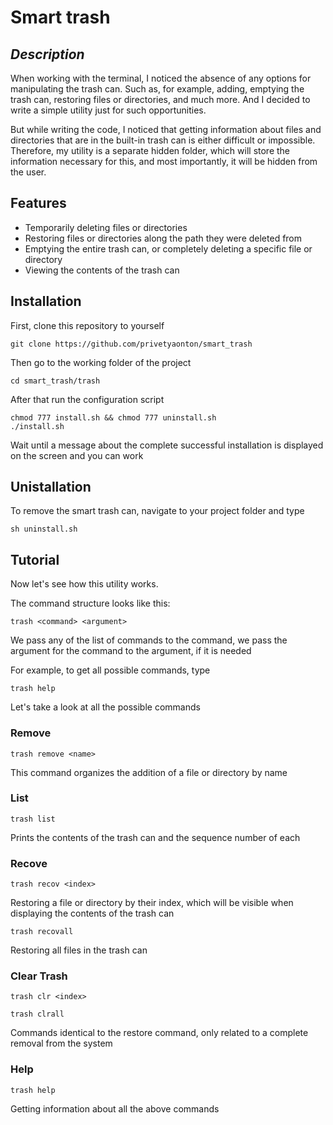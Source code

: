 # Smart trash
## _Description_

When working with the terminal, I noticed the absence of any options for manipulating the trash can. Such as, for example, adding, emptying the trash can, restoring files or directories, and much more. And I decided to write a simple utility just for such opportunities.

But while writing the code, I noticed that getting information about files and directories that are in the built-in trash can is either difficult or impossible. Therefore, my utility is a separate hidden folder, which will store the information necessary for this, and most importantly, it will be hidden from the user.

## Features

- Temporarily deleting files or directories
- Restoring files or directories along the path they were deleted from
- Emptying the entire trash can, or completely deleting a specific file or directory
- Viewing the contents of the trash can

## Installation

First, clone this repository to yourself

```
git clone https://github.com/privetyaonton/smart_trash
```

Then go to the working folder of the project

```
cd smart_trash/trash
```

After that run the configuration script

```
chmod 777 install.sh && chmod 777 uninstall.sh
./install.sh
```

Wait until a message about the complete successful installation is displayed on the screen and you can work

## Unistallation

To remove the smart trash can, navigate to your project folder and type

```
sh uninstall.sh
```

## Tutorial

Now let's see how this utility works.

The command structure looks like this:

```
trash <command> <argument>
```

We pass any of the list of commands to the command, we pass the argument for the command to the argument, if it is needed

For example, to get all possible commands, type
```
trash help
```

Let's take a look at all the possible commands
### Remove

```
trash remove <name>
```

This command organizes the addition of a file or directory by name

### List

```
trash list
```

Prints the contents of the trash can and the sequence number of each

### Recove

```
trash recov <index>
```

Restoring a file or directory by their index, which will be visible when displaying the contents of the trash can

```
trash recovall
```

Restoring all files in the trash can

### Clear Trash

```
trash clr <index>

trash clrall
```

Commands identical to the restore command, only related to a complete removal from the system

### Help

```
trash help
```

Getting information about all the above commands



